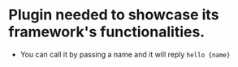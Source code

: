 # Plugin needed to showcase its framework's functionalities.

- You can call it by passing a name and it will reply `hello {name}`
